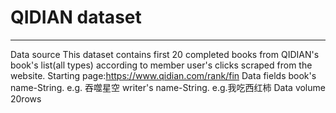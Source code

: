 # QIDIAN dataset
***
Data source
This dataset contains first 20 completed books from QIDIAN's book's list(all types) according to member user's clicks
scraped from the website.
Starting page:https://www.qidian.com/rank/fin
Data fields
book's name-String. e.g. 吞噬星空
writer's name-String. e.g.我吃西红柿
Data volume
20rows
